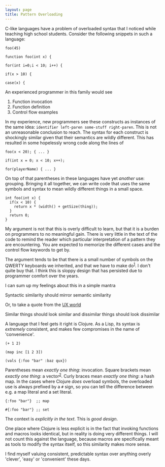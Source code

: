 ```yaml
---
layout: page
title: Pattern Overloading
--- 
```


C-like languages have a problem of overloaded syntax that I noticed while teaching high school students. Consider the following snippets in such a language:

    foo(45)
    
    function foo(int x) {
    
    for(int i=0;i < 10; i++) {
    
    if(x > 10) {
    
    case(x) {

An experienced programmer in this family would see

1. Function invocation
2. Function definition
3. Control flow examples

In my experience, new programmers see these constructs as instances of the same idea: `identifier left-paren some-stuff right-paren`. This is not an unreasonable conclusion to reach. The syntax for each construct is shockingly similar given that their semantics are wildly different. This has resulted in some hopelessly wrong code along the lines of

    foo(x < 20); { ... }
    
    if(int x = 0; x < 10; x++);

    for(playerName) { ... }
    
On top of that parentheses in these languages have yet *another* use: grouping. Bringing it all together, we can write code that uses the same symbols and syntax to mean wildly different things in a small space.

    int foo(int x) {
      if(x < 10) {
        return x * (width() + getSize(thing));
      }
      return 0;
    }

My argument is not that this is overly difficult to learn, but that it is a burden on programmers to no meaningful gain. There is very little in the text of the code to remind the reader which particular interpretation of a pattern they are encountering. You are expected to memorize the different cases and the control flow keywords to get by.

The argument tends to be that there is a small number of symbols on the QWERTY keyboards we inherited, and that we have to make do<sup>[1]</sup>. I don't quite buy that. I think this is sloppy design that has persisted due to programmer comfort over the years.

I can sum up my feelings about this in a simple mantra

<aside> Syntactic similarity should mirror semantic similarity </aside>

Or, to take a quote from the [UX world](https://userexperiences.co/clarity-in-the-details-design-ui-with-more-dimensions-ae1fa1473863)

<aside> Similar things should look similar and dissimilar things should look dissimilar </aside>

A language that I feel gets it right is Clojure. As a Lisp, its syntax is *extremely* consistent, and makes few compromises in the name of 'convenience'.

    (+ 1 2)
    
    (map inc [1 2 3])
    
    (vals {:foo "bar" :baz qux})
    
Parentheses mean *exactly one thing*: invocation. Square brackets mean *exactly one thing*: a vector<sup>[2]</sup>. Curly braces mean *exactly one thing*: a hash map. In the cases where Clojure *does* overload symbols, the overloaded use is always prefixed by a `#` sign, so you can tell the difference between e.g. a map literal and a set literal.

    {:foo "bar"}  ;; map
    
    #{:foo "bar"} ;; set

The context is *explicitly in the text*. This is *good design*.

One place where Clojure is less explicit is in the fact that invoking functions and macros looks identical, but in reality is doing very different things. I will not count this against the language, because macros are specifically meant as tools to modify the syntax itself, so this similarity makes more sense.

I find myself valuing consistent, predictable syntax over anything overly 'clever', 'easy' or 'convenient' these days.

[1]: https://twitter.com/joshheadapohl/status/661357777001062401
[2]: https://twitter.com/johanatan/status/661309416122089472